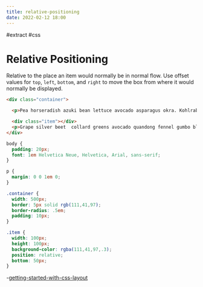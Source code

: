 ```yaml
---
title: relative-positioning
date: 2022-02-12 18:00
---
```


#extract
#css

# Relative Positioning

Relative to the place an item would normally be in normal flow. Use offset values for `top`, `left`, `bottom`, and `right` to move the box from where it would normally be displayed.

```html
<div class="container">

  <p>Pea horseradish azuki bean lettuce avocado asparagus okra. Kohlrabi radish okra azuki bean corn fava bean mustard tigernut jícama green bean celtuce. </p>

  <div class="item"></div>
  <p>Grape silver beet  collard greens avocado quandong fennel gumbo black-eyed pea watercress potato tigernut corn groundnut. Chickweed okra pea winter purslane coriander yarrow sweet pepper radish garlic brussels sprout groundnut summer purslane earthnut pea tomato spring onion azuki bean gourd. Gumbo kakadu plum komatsuna black-eyed pea green bean zucchini gourd winter purslane silver beet rock melon radish asparagus spinach.</p>
</div>
```

```css
body {
  padding: 20px;
  font: 1em Helvetica Neue, Helvetica, Arial, sans-serif;
}

p {
  margin: 0 0 1em 0;
}

.container {
  width: 500px;
  border: 5px solid rgb(111,41,97);
  border-radius: .5em;
  padding: 10px;
}

.item {
  width: 100px;
  height: 100px;
  background-color: rgba(111,41,97,.3);
  position: relative;
  bottom: 50px;
}
```

-[getting-started-with-css-layout](getting-started-with-css-layout)
